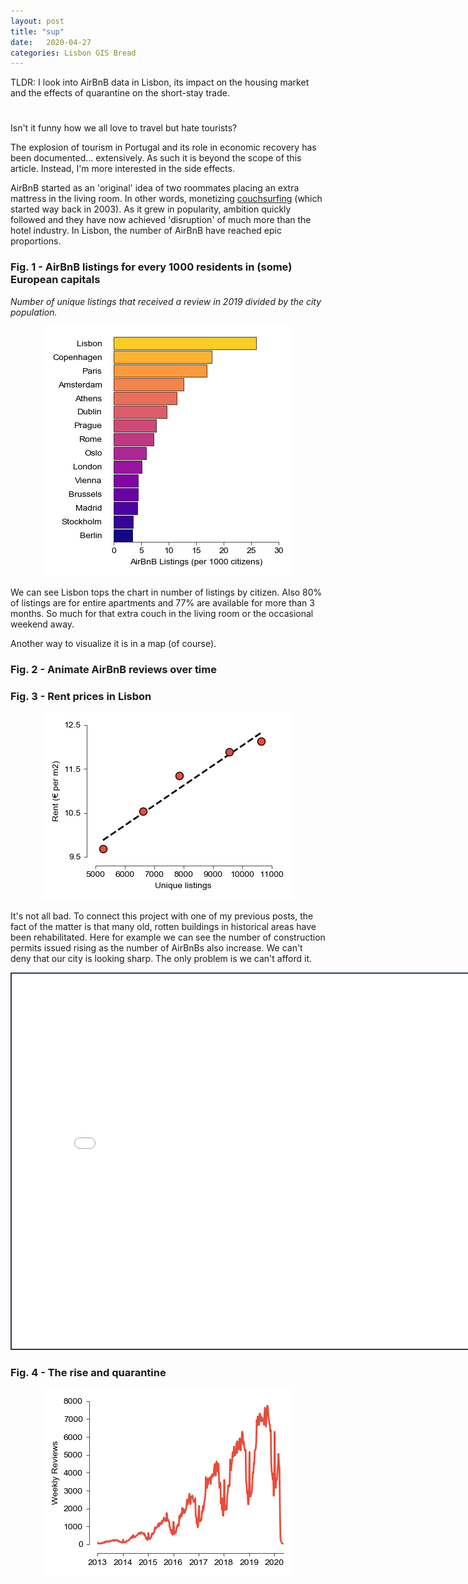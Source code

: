 ```yaml
---
layout: post
title: "sup"
date:   2020-04-27
categories: Lisbon GIS Bread
---
```

TLDR: I look into AirBnB data in Lisbon, its impact on the housing market and the effects of quarantine on the short-stay trade.

<h1 id="posts-label"></h1>

Isn't it funny how we all love to travel but hate tourists? 

The explosion of tourism in Portugal and its role in economic recovery has been documented... extensively. As such it is beyond the scope of this article. Instead, I'm more interested in the side effects. 

AirBnB started as an 'original' idea of two roommates placing an extra mattress in the living room. In other words, monetizing [couchsurfing](https://www.couchsurfing.com/) (which started way back in 2003). As it grew in popularity, ambition quickly followed and they have now achieved 'disruption' of much more than the hotel industry. In Lisbon, the number of AirBnB have reached epic proportions.

### Fig. 1 - AirBnB listings for every 1000 residents in (some) European capitals

*Number of unique listings that received a review in 2019 divided by the city population.*

<p align="center">
  <img src="/assets/posts/tourism/listings_by_city.png" />
</p>


We can see Lisbon tops the chart in number of listings by citizen. Also 80% of listings are for entire apartments and 77% are available for more than 3 months. So much for that extra couch in the living room or the occasional weekend away. 

Another way to visualize it is in a map (of course).

### Fig. 2 - Animate AirBnB reviews over time



### Fig. 3 - Rent prices in Lisbon

<p align="center">
  <img src="/assets/posts/tourism/linregress.png" />
</p>



It's not all bad. To connect this project with one of my previous posts, the fact of the matter is that many old, rotten buildings in historical areas have been rehabilitated. Here for example we can see the number of construction permits issued rising as the number of AirBnBs also increase. We can't deny that our city is looking sharp. The only problem is we can't afford it.



<iframe src="kepler-map.html" style="border:2px #2c3e50 solid;" name="map" scrolling="no" frameborder="1" marginheight="0px" marginwidth="0px" height="600px" width="800px" allowfullscreen></iframe>



### Fig. 4 - The rise and quarantine

<p align="center">
  <img src="/assets/posts/tourism/weekly_reviews.png" />
</p>

